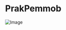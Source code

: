 ﻿# PrakPemmob

![Image](https://github.com/user-attachments/assets/fa7f7097-9cfe-44da-ab1d-d68c68c80ef5)
